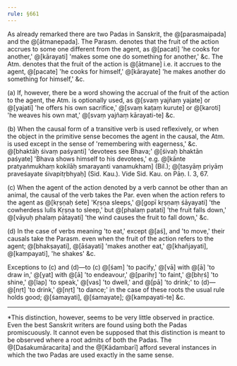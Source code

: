 ```yaml
---
rule: §661
---
```


As already remarked there are two Padas in Sanskrit, the @[parasmaipada] and the @[ātmanepada]. The Parasm. denotes that the fruit of the action accrues to some one different from the agent, as @[pacati] 'he cooks for another,' @[kārayati] 'makes some one do something for another,' &c. The Atm. denotes that the fruit of the action is @[ātmane] i.e. it accrues to the agent, @[pacate] 'he cooks for himself,' @[kārayate] 'he makes another do something for himself,' &c.

(a) If, however, there be a word showing the accrual of the fruit of the action to the agent, the Atm. is optionally used, as @[svaṃ yajñaṃ yajate] or @[yajati] 'he offers his own sacrifice,' @[svaṃ kaṭaṃ kurute] or @[karoti] 'he weaves his own mat,' @[svaṃ yajñaṃ kārayati-te] &c.

(b) When the causal form of a transitive verb is used reflexively, or when the object in the primitive sense becomes the agent in the causal, the Atm. is used except in the sense of 'remembering with eagerness,' &c. @[bhaktāḥ śivaṃ paśyanti] 'devotees see Bhava;' @[śivaḥ bhaktān paśyate] 'Bhava shows himself to his devotees,' e.g. @[kānte pratyaṅmukhaṃ kokilāḥ smarayanti vanamukham] (Bil.); @[tasyāṃ priyāṃ praveśayate śivapitṛbhyaḥ] (Sid. Kau.). Vide Sid. Kau. on Pāṇ. I. 3, 67.

(c) When the agent of the action denoted by a verb cannot be other than an animal, the causal of the verb takes the Par. even when the action refers to the agent as @[kṛṣṇaḥ śete] 'Kṛṣṇa sleeps,' @[gopī kṛṣṇaṃ śāyayati] 'the cowherdess lulls Kṛṣṇa to sleep,' but @[phalaṃ patati] 'the fruit falls down,' @[vāyuḥ phalaṃ pātayati] 'the wind causes the fruit to fall down,' &c.

(d) In the case of verbs meaning 'to eat,' except @[aś], and 'to move,' their causals take the Parasm. even when the fruit of the action refers to the agent; @[bhakṣayati], @[āśayati] 'makes another eat,' @[khañjayati], @[kampayati], 'he shakes' &c.

Exceptions to (c) and (d)—to (c) @[śam] 'to pacify,' @[vā] with @[ā] 'to draw in,' @[yat] with @[ā] 'to endeavour,' @[parihṛ] 'to faint,' @[bhṛś] 'to shine,' @[lap] 'to speak,' @[vas] 'to dwell,' and @[pā] 'to drink;' to (d)—@[nṛt] 'to drink,' @[nṛt] 'to dance;' in the case of these roots the usual rule holds good; @[śamayati], @[śamayate]; @[kampayati-te] &c.

---

*This distinction, however, seems to be very little observed in practice. Even the best Sanskrit writers are found using both the Padas promiscuously. It cannot even be supposed that this distinction is meant to be observed where a root admits of both the Padas. The @[Daśakumāracarita] and the @[Kādambarī] afford several instances in which the two Padas are used exactly in the same sense.